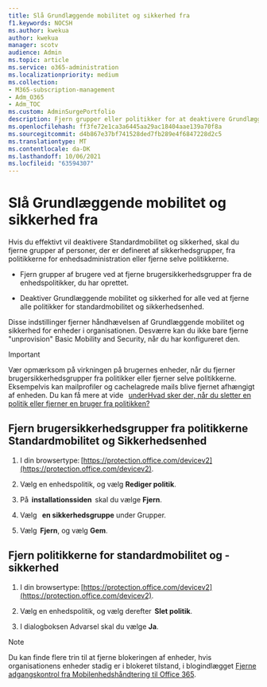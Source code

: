 ```yaml
---
title: Slå Grundlæggende mobilitet og sikkerhed fra
f1.keywords: NOCSH
ms.author: kwekua
author: kwekua
manager: scotv
audience: Admin
ms.topic: article
ms.service: o365-administration
ms.localizationpriority: medium
ms.collection:
- M365-subscription-management
- Adm_O365
- Adm_TOC
ms.custom: AdminSurgePortfolio
description: Fjern grupper eller politikker for at deaktivere Grundlæggende mobilitet og sikkerhed.
ms.openlocfilehash: ff3fe72e1ca3a6445aa29ac18404aae139a70f8a
ms.sourcegitcommit: d4b867e37bf741528ded7fb289e4f6847228d2c5
ms.translationtype: MT
ms.contentlocale: da-DK
ms.lasthandoff: 10/06/2021
ms.locfileid: "63594307"
---
```

# <a name="turn-off-basic-mobility-and-security"></a>Slå Grundlæggende mobilitet og sikkerhed fra

Hvis du effektivt vil deaktivere Standardmobilitet og sikkerhed, skal du fjerne grupper af personer, der er defineret af sikkerhedsgrupper, fra politikkerne for enhedsadministration eller fjerne selve politikkerne.

- Fjern grupper af brugere ved at fjerne brugersikkerhedsgrupper fra de enhedspolitikker, du har oprettet.

- Deaktiver Grundlæggende mobilitet og sikkerhed for alle ved at fjerne alle politikker for standardmobilitet og sikkerhedsenhed.

Disse indstillinger fjerner håndhævelsen af Grundlæggende mobilitet og sikkerhed for enheder i organisationen. Desværre kan du ikke bare fjerne "unprovision" Basic Mobility and Security, når du har konfigureret den.

> [!IMPORTANT]
> Vær opmærksom på virkningen på brugernes enheder, når du fjerner brugersikkerhedsgrupper fra politikker eller fjerner selve politikkerne. Eksempelvis kan mailprofiler og cachelagrede mails blive fjernet afhængigt af enheden. Du kan få mere at vide   [underHvad sker der, når du sletter en politik eller fjerner en bruger fra politikken?](../../admin/basic-mobility-security/create-device-security-policies.md)

## <a name="remove-user-security-groups-from-basic-mobility-and-security-device-policies"></a>Fjern brugersikkerhedsgrupper fra politikkerne Standardmobilitet og Sikkerhedsenhed

1. I din browsertype: [https://protection.office.com/devicev2](https://protection.office.com/devicev2).

2. Vælg en enhedspolitik, og vælg **Rediger politik**.

3. På  **installationssiden**  skal du vælge **Fjern**.

4. Vælg   **en sikkerhedsgruppe** under Grupper.

5. Vælg  **Fjern**, og vælg **Gem**.

## <a name="remove-basic-mobility-and-security-device-policies"></a>Fjern politikkerne for standardmobilitet og -sikkerhed

1. I din browsertype: [https://protection.office.com/devicev2](https://protection.office.com/devicev2).

2. Vælg en enhedspolitik, og vælg derefter  **Slet politik**.

3. I dialogboksen Advarsel skal du vælge **Ja**.

> [!NOTE]
> Du kan finde flere trin til at fjerne blokeringen af enheder, hvis organisationens enheder stadig er i blokeret tilstand, i blogindlægget [Fjerne adgangskontrol fra Mobilenhedshåndtering til Office 365](https://techcommunity.microsoft.com/t5/Intune-Customer-Success/Removing-Access-Control-from-Mobile-Device-Management-for-Office/ba-p/279934).
